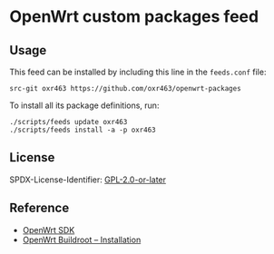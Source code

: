 # OpenWrt custom packages feed

## Usage

This feed can be installed by including this line in the `feeds.conf` file:

```
src-git oxr463 https://github.com/oxr463/openwrt-packages
```

To install all its package definitions, run:

```
./scripts/feeds update oxr463
./scripts/feeds install -a -p oxr463
```

## License

SPDX-License-Identifier: [GPL-2.0-or-later](https://spdx.org/licenses/GPL-2.0-or-later.html)

## Reference

- [OpenWrt SDK](https://openwrt.org/docs/guide-developer/using_the_sdk)
- [OpenWrt Buildroot – Installation](https://openwrt.org/docs/guide-developer/build-system/install-buildsystem)
